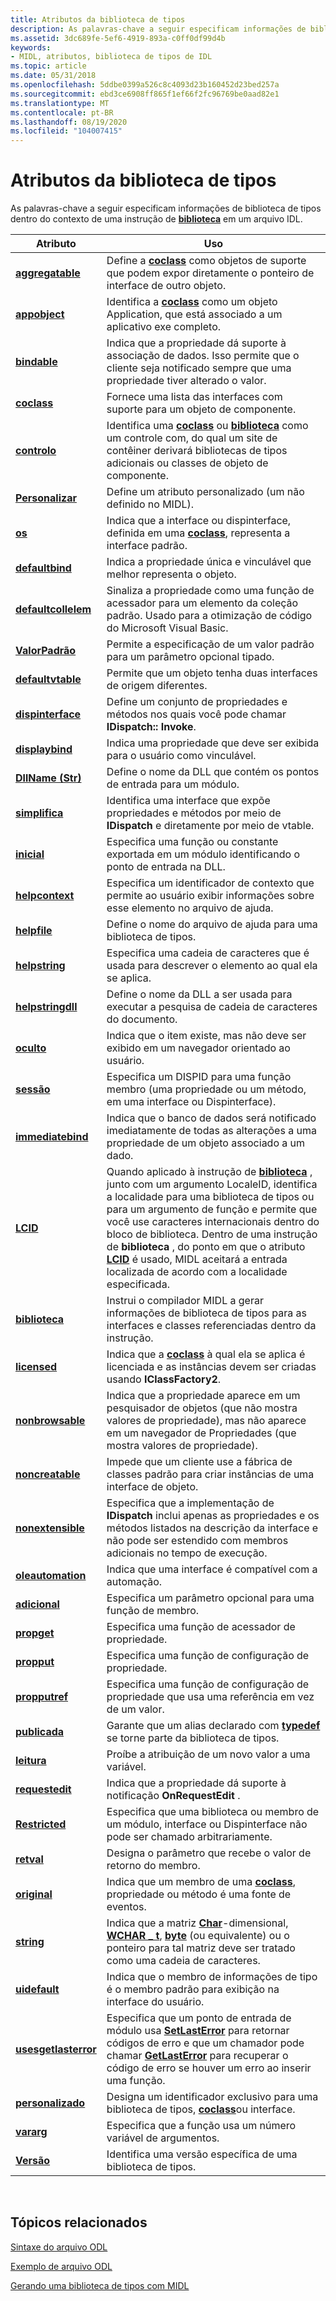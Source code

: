 ```yaml
---
title: Atributos da biblioteca de tipos
description: As palavras-chave a seguir especificam informações de biblioteca de tipos dentro do contexto de uma instrução de biblioteca em um arquivo IDL.
ms.assetid: 3dc689fe-5ef6-4919-893a-c0ff0df99d4b
keywords:
- MIDL, atributos, biblioteca de tipos de IDL
ms.topic: article
ms.date: 05/31/2018
ms.openlocfilehash: 5ddbe0399a526c8c4093d23b160452d23bed257a
ms.sourcegitcommit: ebd3ce6908ff865f1ef66f2fc96769be0aad82e1
ms.translationtype: MT
ms.contentlocale: pt-BR
ms.lasthandoff: 08/19/2020
ms.locfileid: "104007415"
---
```

# <a name="type-library-attributes"></a>Atributos da biblioteca de tipos

As palavras-chave a seguir especificam informações de biblioteca de tipos dentro do contexto de uma instrução de [**biblioteca**](library.md) em um arquivo IDL.



| Atributo                                    | Uso                                                                                                                                                                                                                                                                                                                                                                                                  |
|----------------------------------------------|--------------------------------------------------------------------------------------------------------------------------------------------------------------------------------------------------------------------------------------------------------------------------------------------------------------------------------------------------------------------------------------------------------|
| [**aggregatable**](aggregatable.md)         | Define a [**coclass**](coclass.md) como objetos de suporte que podem expor diretamente o ponteiro de interface de outro objeto.                                                                                                                                                                                                                                                                              |
| [**appobject**](appobject.md)               | Identifica a [**coclass**](coclass.md) como um objeto Application, que está associado a um aplicativo exe completo.                                                                                                                                                                                                                                                                                   |
| [**bindable**](bindable.md)                 | Indica que a propriedade dá suporte à associação de dados. Isso permite que o cliente seja notificado sempre que uma propriedade tiver alterado o valor.                                                                                                                                                                                                                                                                        |
| [**coclass**](coclass.md)                   | Fornece uma lista das interfaces com suporte para um objeto de componente.                                                                                                                                                                                                                                                                                                                                 |
| [**controlo**](control.md)                   | Identifica uma [**coclass**](coclass.md) ou [**biblioteca**](library.md) como um controle com, do qual um site de contêiner derivará bibliotecas de tipos adicionais ou classes de objeto de componente.                                                                                                                                                                                                                 |
| [**Personalizar**](custom.md)                     | Define um atributo personalizado (um não definido no MIDL).                                                                                                                                                                                                                                                                                                                                                  |
| [**os**](default.md)                   | Indica que a interface ou dispinterface, definida em uma [**coclass**](coclass.md), representa a interface padrão.                                                                                                                                                                                                                                                                          |
| [**defaultbind**](defaultbind.md)           | Indica a propriedade única e vinculável que melhor representa o objeto.                                                                                                                                                                                                                                                                                                                               |
| [**defaultcollelem**](defaultcollelem.md)   | Sinaliza a propriedade como uma função de acessador para um elemento da coleção padrão. Usado para a otimização de código do Microsoft Visual Basic.                                                                                                                                                                                                                                                                |
| [**ValorPadrão**](defaultvalue.md)         | Permite a especificação de um valor padrão para um parâmetro opcional tipado.                                                                                                                                                                                                                                                                                                                                |
| [**defaultvtable**](defaultvtable.md)       | Permite que um objeto tenha duas interfaces de origem diferentes.                                                                                                                                                                                                                                                                                                                                              |
| [**dispinterface**](dispinterface.md)       | Define um conjunto de propriedades e métodos nos quais você pode chamar **IDispatch:: Invoke**.                                                                                                                                                                                                                                                                                                                   |
| [**displaybind**](displaybind.md)           | Indica uma propriedade que deve ser exibida para o usuário como vinculável.                                                                                                                                                                                                                                                                                                                                 |
| [**DllName (Str)**](dllname-str-.md)         | Define o nome da DLL que contém os pontos de entrada para um módulo.                                                                                                                                                                                                                                                                                                                               |
| [**simplifica**](dual.md)                         | Identifica uma interface que expõe propriedades e métodos por meio de **IDispatch** e diretamente por meio de vtable.                                                                                                                                                                                                                                                                                |
| [**inicial**](entry.md)                       | Especifica uma função ou constante exportada em um módulo identificando o ponto de entrada na DLL.                                                                                                                                                                                                                                                                                                      |
| [**helpcontext**](helpcontext.md)           | Especifica um identificador de contexto que permite ao usuário exibir informações sobre esse elemento no arquivo de ajuda.                                                                                                                                                                                                                                                                                                |
| [**helpfile**](helpfile.md)                 | Define o nome do arquivo de ajuda para uma biblioteca de tipos.                                                                                                                                                                                                                                                                                                                                                     |
| [**helpstring**](helpstring.md)             | Especifica uma cadeia de caracteres que é usada para descrever o elemento ao qual ela se aplica.                                                                                                                                                                                                                                                                                                                 |
| [**helpstringdll**](helpstringdll.md)       | Define o nome da DLL a ser usada para executar a pesquisa de cadeia de caracteres do documento.                                                                                                                                                                                                                                                                                                                                 |
| [**oculto**](hidden.md)                     | Indica que o item existe, mas não deve ser exibido em um navegador orientado ao usuário.                                                                                                                                                                                                                                                                                                                 |
| [**sessão**](id.md)                             | Especifica um DISPID para uma função membro (uma propriedade ou um método, em uma interface ou Dispinterface).                                                                                                                                                                                                                                                                                            |
| [**immediatebind**](immediatebind.md)       | Indica que o banco de dados será notificado imediatamente de todas as alterações a uma propriedade de um objeto associado a um dado.                                                                                                                                                                                                                                                                                          |
| [**LCID**](lcid.md)                         | Quando aplicado à instrução de [**biblioteca**](library.md) , junto com um argumento LocaleID, identifica a localidade para uma biblioteca de tipos ou para um argumento de função e permite que você use caracteres internacionais dentro do bloco de biblioteca. Dentro de uma instrução de **biblioteca** , do ponto em que o atributo [**LCID**](lcid.md) é usado, MIDL aceitará a entrada localizada de acordo com a localidade especificada. |
| [**biblioteca**](library.md)                   | Instrui o compilador MIDL a gerar informações de biblioteca de tipos para as interfaces e classes referenciadas dentro da instrução.                                                                                                                                                                                                                                                                       |
| [**licensed**](licensed.md)                 | Indica que a [**coclass**](coclass.md) à qual ela se aplica é licenciada e as instâncias devem ser criadas usando **IClassFactory2**.                                                                                                                                                                                                                                                                 |
| [**nonbrowsable**](nonbrowsable.md)         | Indica que a propriedade aparece em um pesquisador de objetos (que não mostra valores de propriedade), mas não aparece em um navegador de Propriedades (que mostra valores de propriedade).                                                                                                                                                                                                                         |
| [**noncreatable**](noncreatable.md)         | Impede que um cliente use a fábrica de classes padrão para criar instâncias de uma interface de objeto.                                                                                                                                                                                                                                                                                                     |
| [**nonextensible**](nonextensible.md)       | Especifica que a implementação de **IDispatch** inclui apenas as propriedades e os métodos listados na descrição da interface e não pode ser estendido com membros adicionais no tempo de execução.                                                                                                                                                                                                                |
| [**oleautomation**](oleautomation.md)       | Indica que uma interface é compatível com a automação.                                                                                                                                                                                                                                                                                                                                             |
| [**adicional**](optional.md)                 | Especifica um parâmetro opcional para uma função de membro.                                                                                                                                                                                                                                                                                                                                                 |
| [**propget**](propget.md)                   | Especifica uma função de acessador de propriedade.                                                                                                                                                                                                                                                                                                                                                                |
| [**propput**](propput.md)                   | Especifica uma função de configuração de propriedade.                                                                                                                                                                                                                                                                                                                                                                 |
| [**propputref**](propputref.md)             | Especifica uma função de configuração de propriedade que usa uma referência em vez de um valor.                                                                                                                                                                                                                                                                                                                        |
| [**publicada**](public.md)                     | Garante que um alias declarado com [**typedef**](typedef.md) se torne parte da biblioteca de tipos.                                                                                                                                                                                                                                                                                                       |
| [**leitura**](readonly.md)                 | Proíbe a atribuição de um novo valor a uma variável.                                                                                                                                                                                                                                                                                                                                                         |
| [**requestedit**](requestedit.md)           | Indica que a propriedade dá suporte à notificação **OnRequestEdit** .                                                                                                                                                                                                                                                                                                                               |
| [**Restricted**](restricted.md)             | Especifica que uma biblioteca ou membro de um módulo, interface ou Dispinterface não pode ser chamado arbitrariamente.                                                                                                                                                                                                                                                                                             |
| [**retval**](retval.md)                     | Designa o parâmetro que recebe o valor de retorno do membro.                                                                                                                                                                                                                                                                                                                                 |
| [**original**](source.md)                     | Indica que um membro de uma [**coclass**](coclass.md), propriedade ou método é uma fonte de eventos.                                                                                                                                                                                                                                                                                                    |
| [**string**](string.md)                     | Indica que a matriz [**Char**](char-idl.md)-dimensional, [**WCHAR \_ t**](wchar-t.md), [**byte**](byte.md) (ou equivalente) ou o ponteiro para tal matriz deve ser tratado como uma cadeia de caracteres.                                                                                                                                                                                                      |
| [**uidefault**](uidefault.md)               | Indica que o membro de informações de tipo é o membro padrão para exibição na interface do usuário.                                                                                                                                                                                                                                                                                                    |
| [**usesgetlasterror**](usesgetlasterror.md) | Especifica que um ponto de entrada de módulo usa [**SetLastError**](/windows/desktop/api/errhandlingapi/nf-errhandlingapi-setlasterror) para retornar códigos de erro e que um chamador pode chamar [**GetLastError**](/windows/desktop/api/errhandlingapi/nf-errhandlingapi-getlasterror) para recuperar o código de erro se houver um erro ao inserir uma função.                                                                                                                                                     |
| [**personalizado**](uuid.md)                         | Designa um identificador exclusivo para uma biblioteca de tipos, [**coclass**](coclass.md)ou interface.                                                                                                                                                                                                                                                                                                           |
| [**vararg**](vararg.md)                     | Especifica que a função usa um número variável de argumentos.                                                                                                                                                                                                                                                                                                                                      |
| [**Versão**](version.md)                   | Identifica uma versão específica de uma biblioteca de tipos.                                                                                                                                                                                                                                                                                                                                                     |



 

## <a name="related-topics"></a>Tópicos relacionados

<dl> <dt>

[Sintaxe do arquivo ODL](/previous-versions/windows/desktop/automat/odl-file-syntax)
</dt> <dt>

[Exemplo de arquivo ODL](/previous-versions/windows/desktop/automat/odl-file-example)
</dt> <dt>

[Gerando uma biblioteca de tipos com MIDL](generating-a-type-library-with-midl-2.md)
</dt> </dl>

 

 